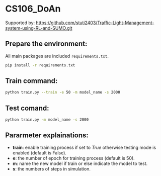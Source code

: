 # CS106_DoAn
Supported by: https://github.com/stuti2403/Traffic-Light-Management-system-using-RL-and-SUMO.git


## Prepare the environment: 
All main packages are included ```requirements.txt```.
```bash
pip install -r requirements.txt
```

## Train command:
```bash
python train.py --train -e 50 -m model_name -s 2000
```


## Test comand:
```bash
python train.py -m model_name -s 2000
```

## Pararmeter explainations:
- **train**: enable training process if set to *True* otherwise testing mode is enabled (default is False).  
- **e**: the number of epoch for training process (default is 50).
- **m**: name the new model if train or else indicate the model to test.
- **s**: the numbers of steps in simulation.


